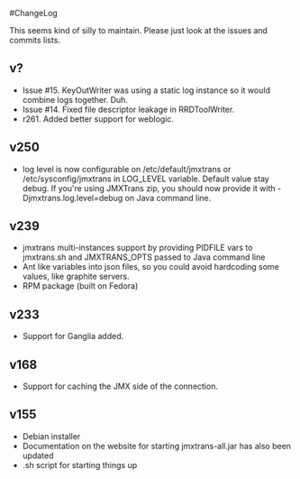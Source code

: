 #ChangeLog

This seems kind of silly to maintain. Please just look at the issues and commits lists.

## v?

  * Issue #15. KeyOutWriter was using a static log instance so it would combine logs together. Duh.
  * Issue #14. Fixed file descriptor leakage in RRDToolWriter.
  * r261. Added better support for weblogic.

## v250

  * log level is now configurable on /etc/default/jmxtrans or /etc/sysconfig/jmxtrans in LOG_LEVEL variable. Default value stay debug. If you're using JMXTrans zip, you should now provide it with -Djmxtrans.log.level=debug on Java command line. 

## v239

  * jmxtrans multi-instances support by providing PIDFILE vars to jmxtrans.sh and JMXTRANS_OPTS passed to Java command line
  * Ant like variables into json files, so you could avoid hardcoding some values, like graphite servers.
  * RPM package (built on Fedora)

## v233

  * Support for Ganglia added.

## v168

  * Support for caching the JMX side of the connection. 

## v155

  * Debian installer
  * Documentation on the website for starting jmxtrans-all.jar has also been updated
  * .sh script for starting things up